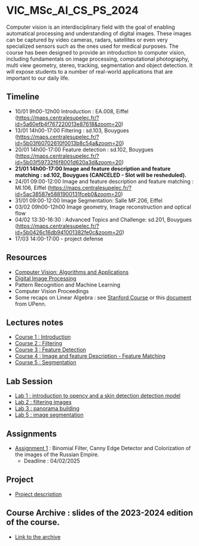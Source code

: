 # VIC_MSc_AI_CS_PS_2024

Computer vision is an interdisciplinary field with the goal of enabling automatical processing and understanding of digital images. These images can be captured by video cameras, radars, satellites or even very specialized sensors such as the ones used for medical purposes. The course has been designed to provide an introduction to computer vision, including fundamentals on image processing, computational photography, multi view geometry, stereo, tracking, segmentation and object detection. It will expose students to a number of real-world applications that are important to our daily life.

## Timeline

+ 10/01 9h00-12h00 Introduction : EA.008, Eiffel (https://maps.centralesupelec.fr/?id=5a60efb4f767220013e87618&zoom=20)
+ 13/01 14h00-17:00 Filtering  : sd.103, Bouygues (https://maps.centralesupelec.fr/?id=5b03f60702610f0013b8c54a&zoom=20)
+ 20/01 14h00-17:00 Feature detection : sd.102, Bouygues (https://maps.centralesupelec.fr/?id=5b03f59732f6f8001d620a3d&zoom=20)
+ **21/01 14h00-17:00 Image and feature description and feature matching : sd.102, Bouygues (**CANCELED** - Slot will be resheduled).**
+ 24/01 09:00-12:00 Image and feature description and feature matching : MI.106, Eiffel (https://maps.centralesupelec.fr/?id=5ac38587e5881900131fceb0&zoom=20)
+ 31/01 09:00-12:00 Image Segmentation: Salle MF.206, Eiffel
+ 03/02 09h00-12h00 Image geometry, Image reconstruction and optical flow
+ 04/02 13:30-16:30 :  Advanced Topics and Challenge:  sd.201, Bouygues (https://maps.centralesupelec.fr/?id=5b0426c16db941001382fe0c&zoom=20)
+ 17/03 14:00-17:00 - project defense

## Resources
+ [Computer Vision: Algorithms and Applications](https://szeliski.org/Book/)
+ [Digital Image Processing](https://dl.ebooksworld.ir/motoman/Digital.Image.Processing.3rd.Edition.www.EBooksWorld.ir.pdf)
+ Pattern Recognition and Machine Learning
+ Computer Vision Proceedings
+ Some recaps on Linear Algebra : see [Stanford Course](https://web.stanford.edu/class/cs231a/section/section1.pdf) or this [document](https://www.seas.upenn.edu/~cis5150/linalg-I.pdf) from UPenn.


## Lectures notes

+ [Course 1 : Introduction](VIC-Lecture01.pdf)
+ [Course 2 : Filtering](VIC-Lecture02.pdf)
+ [Course 3 : Feature Detection](https://filesender.renater.fr/?s=download&token=b8abad14-0650-44d3-86d8-b7daf400d129)
+ [Course 4 : Image and feature Description - Feature Matching](https://filesender.renater.fr/?s=download&token=66299535-1886-4313-8e13-c6cc2bef8246)
+ [Course 5 : Segmentation](VIC_Segmentation2024_2025.pdf)

## Lab Session

+ [Lab 1 : introduction to opencv and a skin detection detection model](./Lab1_depot_edunao.zip)
+ [Lab 2 : filtering images](./Lab2_depot_edunao.zip)
+ [Lab 3 : panorama building](./Lab3_VIC.zip)
+ [Lab 5 : image segmentation](./Lab5_VIC.zip)

## Assignments
+ [Assignment 1](https://filesender.renater.fr/?s=download&token=d275eb60-b2aa-45b2-901d-2a318a6f1b77) : Binomial Filter, Canny Edge Detector and Colorization of the images of the Russian Empire.
  + Deadline : 04/02/2025

## Project
 + [Project description](./VIC_project_Description.pdf)

## Course Archive : slides of the 2023-2024 edition of the course.
  + [Link to the archive](https://filesender.renater.fr/?s=download&token=af922ca4-96b2-435e-8dd3-0b1c6b01d099)
  
